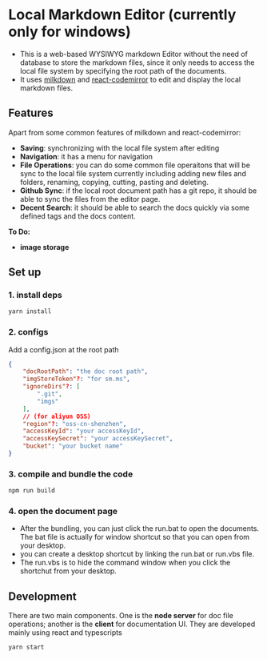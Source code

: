 # **Local Markdown Editor (currently only for windows)**

- This is a web-based WYSIWYG markdown Editor without the need of database to store the markdown files, since it only needs to access the local file system by specifying the root path of the documents.
- It uses [milkdown](https://milkdown.dev/getting-started) and [react-codemirror](https://uiwjs.github.io/react-codemirror/) to edit and display the local markdown files.

## **Features**

Apart from some common features of milkdown and react-codemirror:

- **Saving**: synchronizing with the local file system after editing
- **Navigation**: it has a menu for navigation
- **File Operations**: you can do some common file operaitons that will be sync to the local file system currently including adding new files and folders, renaming, copying, cutting, pasting and deleting.
- **Github Sync**: if the local root document path has a git repo, it should be able to sync the files from the editor page.
- **Decent Search**: it should be able to search the docs quickly via some defined tags and the docs content.

**To Do:**

- **image storage**

## **Set up**

### **1. install deps**

```bash
yarn install
```

### **2. configs**

Add a config.json at the root path

```json
{
    "docRootPath": "the doc root path",
    "imgStoreToken"?: "for sm.ms",
    "ignoreDirs"?: [
        ".git",
        "imgs"
    ],
    // (for aliyun OSS)
    "region"?: "oss-cn-shenzhen",
    "accessKeyId": "your accessKeyId",
    "accessKeySecret": "your accessKeySecret",
    "bucket": "your bucket name"
}
```

### **3. compile and bundle the code**

```bash
npm run build
```

### **4. open the document page**

- After the bundling, you can just click the run.bat to open the documents. The bat file is
  actually for window shortcut so that you can open from your desktop.
- you can create a desktop shortcut by linking the run.bat or run.vbs file.
- The run.vbs is to hide the command window when you click the shortchut from your desktop.

## Development

There are two main components. One is the **node server** for doc file operations; another is the **client** for documentation UI. They are developed mainly using react and typescripts

```bash
yarn start
```
